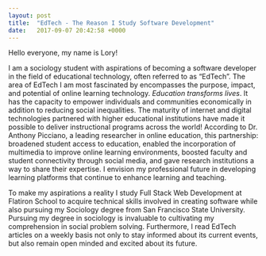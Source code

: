 ```yaml
---
layout: post
title:  "EdTech - The Reason I Study Software Development"
date:   2017-09-07 20:42:58 +0000
---
```



Hello everyone, my name is Lory! 

I am a sociology student with aspirations of becoming a software developer in the field of educational technology, often referred to as “EdTech”. The area of EdTech I am most fascinated by encompasses the purpose, impact, and potential of online learning technology. *Education transforms lives*. It has the capacity to empower individuals and communities economically in addition to reducing social inequalities. The maturity of internet and digital technologies partnered with higher educational institutions have made it possible to deliver instructional programs across the world! According to Dr. Anthony Picciano, a leading researcher in online education, this partnership: broadened student access to education, enabled the incorporation of multimedia to improve online learning environments, boosted faculty and student connectivity through social media, and gave research institutions a way to share their expertise. I envision my professional future in developing learning platforms that continue to enhance learning and teaching.  
		
To make my aspirations a reality I study Full Stack Web Development at Flatiron School to acquire technical skills involved in creating software while also pursuing my Sociology degree from San Francisco State University. Pursuing my degree in sociology is invaluable to cultivating my comprehension in social problem solving. Furthermore, I read EdTech articles on a weekly basis not only to stay informed about its current events, but also remain open minded and excited about its future. 

